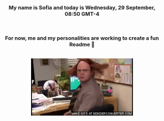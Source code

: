 


<div align="center">
<h3 >My name is Sofia and today is Wednesday, 29 September, 08:50 GMT-4</h3><br>
<h3 >For now, me and my personalities are working to create a fun Readme 👋
</h3><br>
<img src='img/dwight.gif' alt='working...'/>
</div>
